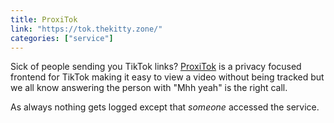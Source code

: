 ```yaml
---
title: ProxiTok
link: "https://tok.thekitty.zone/"
categories: ["service"] 
---
```


Sick of people sending you TikTok links? [ProxiTok](https://github.com/pablouser1/ProxiTok) is a privacy focused frontend for TikTok making it easy to view a video without being tracked but we all know answering the person with "Mhh yeah" is the right call.

As always nothing gets logged except that *someone* accessed the service.